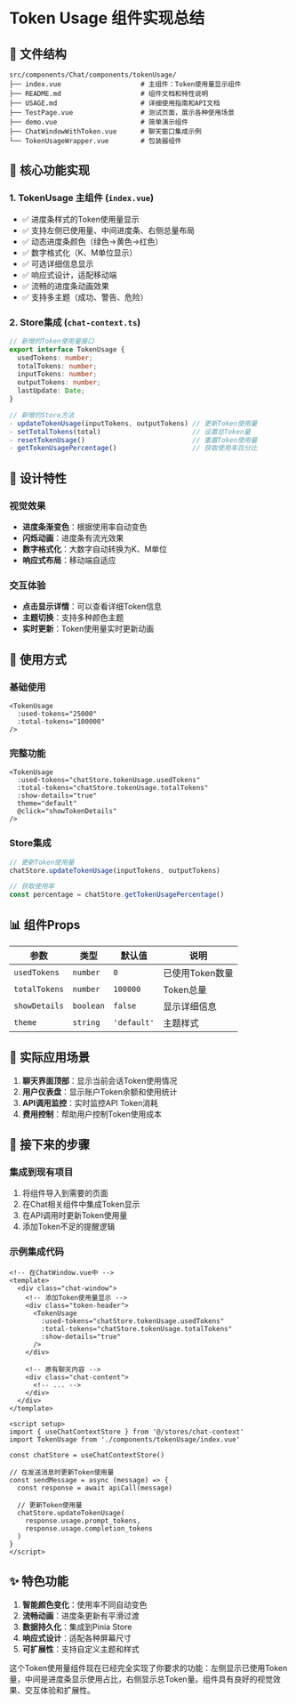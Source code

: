 # Token Usage 组件实现总结

## 📁 文件结构

```
src/components/Chat/components/tokenUsage/
├── index.vue                    # 主组件：Token使用量显示组件
├── README.md                    # 组件文档和特性说明
├── USAGE.md                     # 详细使用指南和API文档
├── TestPage.vue                 # 测试页面，展示各种使用场景
├── demo.vue                     # 简单演示组件
├── ChatWindowWithToken.vue      # 聊天窗口集成示例
└── TokenUsageWrapper.vue        # 包装器组件
```

## 🎯 核心功能实现

### 1. TokenUsage 主组件 (`index.vue`)
- ✅ 进度条样式的Token使用量显示
- ✅ 支持左侧已使用量、中间进度条、右侧总量布局
- ✅ 动态进度条颜色（绿色→黄色→红色）
- ✅ 数字格式化（K、M单位显示）
- ✅ 可选详细信息显示
- ✅ 响应式设计，适配移动端
- ✅ 流畅的进度条动画效果
- ✅ 支持多主题（成功、警告、危险）

### 2. Store集成 (`chat-context.ts`)
```typescript
// 新增的Token使用量接口
export interface TokenUsage {
  usedTokens: number;
  totalTokens: number;
  inputTokens: number;
  outputTokens: number;
  lastUpdate: Date;
}

// 新增的Store方法
- updateTokenUsage(inputTokens, outputTokens) // 更新Token使用量
- setTotalTokens(total)                       // 设置总Token量
- resetTokenUsage()                           // 重置Token使用量
- getTokenUsagePercentage()                   // 获取使用率百分比
```

## 🎨 设计特性

### 视觉效果
- **进度条渐变色**：根据使用率自动变色
- **闪烁动画**：进度条有流光效果
- **数字格式化**：大数字自动转换为K、M单位
- **响应式布局**：移动端自适应

### 交互体验
- **点击显示详情**：可以查看详细Token信息
- **主题切换**：支持多种颜色主题
- **实时更新**：Token使用量实时更新动画

## 🔧 使用方式

### 基础使用
```vue
<TokenUsage 
  :used-tokens="25000" 
  :total-tokens="100000" 
/>
```

### 完整功能
```vue
<TokenUsage 
  :used-tokens="chatStore.tokenUsage.usedTokens" 
  :total-tokens="chatStore.tokenUsage.totalTokens" 
  :show-details="true"
  theme="default"
  @click="showTokenDetails"
/>
```

### Store集成
```javascript
// 更新Token使用量
chatStore.updateTokenUsage(inputTokens, outputTokens)

// 获取使用率
const percentage = chatStore.getTokenUsagePercentage()
```

## 📊 组件Props

| 参数 | 类型 | 默认值 | 说明 |
|------|------|--------|------|
| `usedTokens` | `number` | `0` | 已使用Token数量 |
| `totalTokens` | `number` | `100000` | Token总量 |
| `showDetails` | `boolean` | `false` | 显示详细信息 |
| `theme` | `string` | `'default'` | 主题样式 |

## 🎯 实际应用场景

1. **聊天界面顶部**：显示当前会话Token使用情况
2. **用户仪表盘**：显示账户Token余额和使用统计
3. **API调用监控**：实时监控API Token消耗
4. **费用控制**：帮助用户控制Token使用成本

## 🚀 接下来的步骤

### 集成到现有项目
1. 将组件导入到需要的页面
2. 在Chat相关组件中集成Token显示
3. 在API调用时更新Token使用量
4. 添加Token不足的提醒逻辑

### 示例集成代码
```vue
<!-- 在ChatWindow.vue中 -->
<template>
  <div class="chat-window">
    <!-- 添加Token使用量显示 -->
    <div class="token-header">
      <TokenUsage 
        :used-tokens="chatStore.tokenUsage.usedTokens" 
        :total-tokens="chatStore.tokenUsage.totalTokens" 
        :show-details="true"
      />
    </div>
    
    <!-- 原有聊天内容 -->
    <div class="chat-content">
      <!-- ... -->
    </div>
  </div>
</template>

<script setup>
import { useChatContextStore } from '@/stores/chat-context'
import TokenUsage from './components/tokenUsage/index.vue'

const chatStore = useChatContextStore()

// 在发送消息时更新Token使用量
const sendMessage = async (message) => {
  const response = await apiCall(message)
  
  // 更新Token使用量
  chatStore.updateTokenUsage(
    response.usage.prompt_tokens,
    response.usage.completion_tokens
  )
}
</script>
```

## ✨ 特色功能

1. **智能颜色变化**：使用率不同自动变色
2. **流畅动画**：进度条更新有平滑过渡
3. **数据持久化**：集成到Pinia Store
4. **响应式设计**：适配各种屏幕尺寸
5. **可扩展性**：支持自定义主题和样式

这个Token使用量组件现在已经完全实现了你要求的功能：左侧显示已使用Token量，中间是进度条显示使用占比，右侧显示总Token量。组件具有良好的视觉效果、交互体验和扩展性。